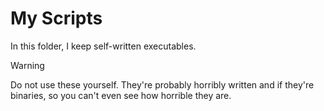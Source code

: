 # My Scripts

In this folder, I keep self-written executables.

> [!warning]
> Do not use these yourself. They're probably horribly written and
> if they're binaries, so you can't even see how horrible they are. 
